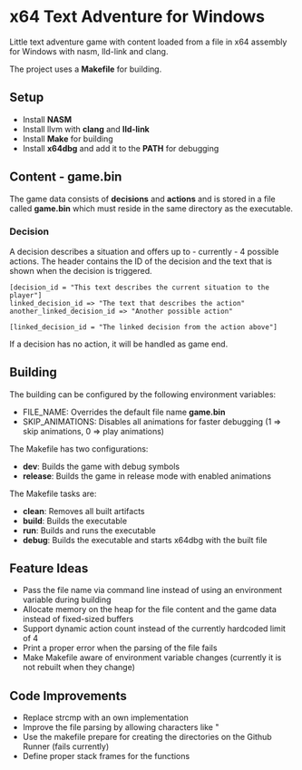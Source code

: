 # x64 Text Adventure for Windows
Little text adventure game with content loaded from a file in x64 assembly for Windows with nasm, lld-link and clang.

The project uses a **Makefile** for building.

## Setup
- Install **NASM**
- Install llvm with **clang** and **lld-link**
- Install **Make** for building
- Install **x64dbg** and add it to the **PATH** for debugging

## Content - game.bin
The game data consists of **decisions** and **actions** and is stored in a file called **game.bin** which must reside in the same directory as the executable.

### Decision
A decision describes a situation and offers up to - currently - 4 possible actions.
The header contains the ID of the decision and the text that is shown when the decision is triggered.

```
[decision_id = "This text describes the current situation to the player"]
linked_decision_id => "The text that describes the action"
another_linked_decision_id => "Another possible action"

[linked_decision_id = "The linked decision from the action above"]
```

If a decision has no action, it will be handled as game end.

## Building
The building can be configured by the following environment variables:
- FILE_NAME: Overrides the default file name **game.bin**
- SKIP_ANIMATIONS: Disables all animations for faster debugging (1 => skip animations, 0 => play animations)

The Makefile has two configurations:
- **dev**: Builds the game with debug symbols
- **release**: Builds the game in release mode with enabled animations

The Makefile tasks are:
- **clean**: Removes all built artifacts
- **build**: Builds the executable
- **run**: Builds and runs the executable
- **debug**: Builds the executable and starts x64dbg with the built file

## Feature Ideas
- Pass the file name via command line instead of using an environment variable during building
- Allocate memory on the heap for the file content and the game data instead of fixed-sized buffers
- Support dynamic action count instead of the currently hardcoded limit of 4
- Print a proper error when the parsing of the file fails
- Make Makefile aware of environment variable changes (currently it is not rebuilt when they change)

## Code Improvements
- Replace strcmp with an own implementation
- Improve the file parsing by allowing characters like \"
- Use the makefile prepare for creating the directories on the Github Runner (fails currently)
- Define proper stack frames for the functions
